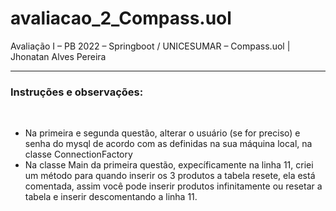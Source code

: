 <h1> avaliacao_2_Compass.uol </h1>

<p>Avaliação I – PB 2022 – Springboot / UNICESUMAR – Compass.uol | Jhonatan Alves Pereira</p>
<hr>

<h3>Instruções e observações: </h3>
<br>
<ul>
  <li>Na primeira e segunda questão, alterar o usuário (se for preciso) e senha do mysql de acordo com as definidas na sua máquina local, na classe           ConnectionFactory</li>
  <li>Na classe Main da primeira questão, expecíficamente na linha 11, criei um método para quando inserir os 3 produtos a tabela resete, ela está           comentada, assim você pode inserir produtos infinitamente ou resetar a tabela e inserir descomentando a linha 11.</li>
</ul>

